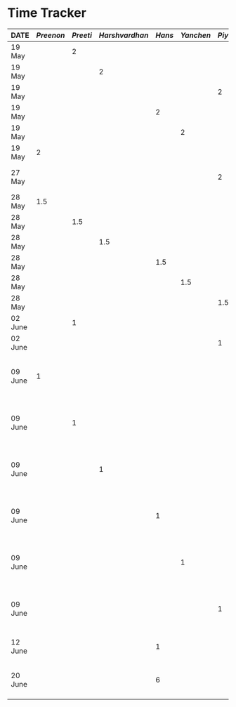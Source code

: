 # Time Tracker

| **DATE** | _Preenon_ | _Preeti_ | _Harshvardhan_ | _Hans_ | _Yanchen_ | _Piyush_ | _Task_                                                |
| -------- | --------- | -------- | -------------- | ------ | --------- | -------- | ----------------------------------------------------- |
| 19 May   |           | 2        |                |        |           |          | Discuss the app idea                                  |
| 19 May   |           |          | 2              |        |           |          | Discuss the app idea                                  |
| 19 May   |           |          |                |        |           | 2        | Discuss the app idea                                  |
| 19 May   |           |          |                | 2      |           |          | Discuss the app idea                                  |
| 19 May   |           |          |                |        | 2         |          | Discuss the app idea                                  |
| 19 May   | 2         |          |                |        |           |          | Discuss the app idea                                  |
| 27 May   |           |          |                |        |           | 2        | Intitialize and Build Presentation                    |
| 28 May   | 1.5       |          |                |        |           |          | Finish Presentation                                   |
| 28 May   |           | 1.5      |                |        |           |          | Finish Presentation                                   |
| 28 May   |           |          | 1.5            |        |           |          | Finish Presentation                                   |
| 28 May   |           |          |                | 1.5    |           |          | Finish Presentation                                   |
| 28 May   |           |          |                |        | 1.5       |          | Finish Presentation                                   |
| 28 May   |           |          |                |        |           | 1.5      | Finish Presentation                                   |
| 02 June  |           | 1        |                |        |           |          | Finish D1 Proposal                                    |
| 02 June  |           |          |                |        |           | 1        | Finish D1 Proposal                                    |
| 09 June  | 1         |          |                |        |           |          | Discuss Architecture, Tech stack and who builds what  |
| 09 June  |           | 1        |                |        |           |          | Discuss Architecture, Tech stack and who builds what  |
| 09 June  |           |          | 1              |        |           |          | Discuss Architecture, Tech stack and who builds what  |
| 09 June  |           |          |                | 1      |           |          | Discuss Architecture, Tech stack and who builds what  |
| 09 June  |           |          |                |        | 1         |          | Discuss Architecture, Tech Stack, and who builds what |
| 09 June  |           |          |                |        |           | 1        | Discuss Architecture, Tech Stack, and who builds what |
| 12 June  |           |          |                | 1      |           |          | Set up basic frontend project                         |
| 20 June  |           |          |                | 6      |           |          | Set up navigation and skeleton screens                |
